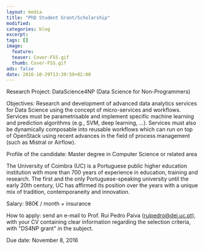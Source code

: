 ```yaml
---
layout: media
title: "PhD Student Grant/Scholarship"
modified:
categories: blog
excerpt:
tags: []
image:
  feature:
  teaser: Cover-FSS.gif
  thumb: Cover-FSS.gif
ads: false
date: 2016-10-29T13:39:59+02:00
---
```


Research Project: DataScience4NP (Data Science for Non-Programmers)

Objectives:
Research and development of advanced data analytics services for Data Science using the concept of micro-services and workflows. Services must be parametrisable and implement specific machine learning and prediction algorithms (e.g., SVM, deep learning, …). Services must also be dynamically composable into reusable workflows which can run on top of OpenStack using recent advances in the field of process management (such as Mistral or Airflow).

Profile of the candidate: Master degree in Computer Science or related area

The University of Coimbra (UC) is a Portuguese public higher education institution with more than 700 years of experience in education, training and research. The first and the only Portuguese-speaking university until the early 20th century, UC has affirmed its position over the years with a unique mix of tradition, contemporaneity and innovation.

Salary: 980€ / month + insurance

How to apply: send an e-mail to Prof. Rui Pedro Paiva (ruipedro@dei.uc.pt), with your CV containing clear information regarding the selection criteria, with "DS4NP grant" in the subject.

Due date: November 8, 2016
